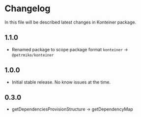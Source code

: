 # Changelog
In this file will be described latest changes in Konteiner package.

## 1.1.0
- Renamed package to scope package format `konteiner` -> `@petrmiko/konteiner`

## 1.0.0
- Initial stable release. No know issues at the time.

## 0.3.0
- getDependenciesProvisionStructure -> getDependencyMap
